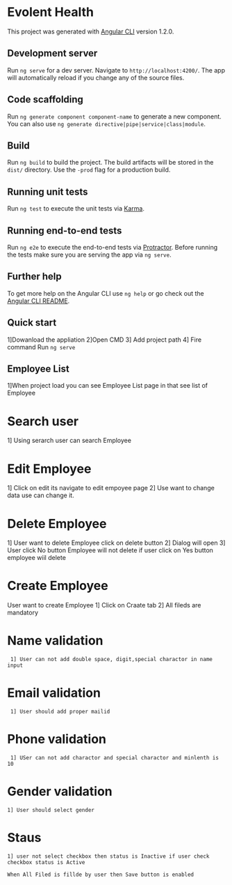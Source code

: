 # Evolent Health

This project was generated with [Angular CLI](https://github.com/angular/angular-cli) version 1.2.0.

## Development server

Run `ng serve` for a dev server. Navigate to `http://localhost:4200/`. The app will automatically reload if you change any of the source files.

## Code scaffolding

Run `ng generate component component-name` to generate a new component. You can also use `ng generate directive|pipe|service|class|module`.

## Build

Run `ng build` to build the project. The build artifacts will be stored in the `dist/` directory. Use the `-prod` flag for a production build.

## Running unit tests

Run `ng test` to execute the unit tests via [Karma](https://karma-runner.github.io).

## Running end-to-end tests

Run `ng e2e` to execute the end-to-end tests via [Protractor](http://www.protractortest.org/).
Before running the tests make sure you are serving the app via `ng serve`.

## Further help

To get more help on the Angular CLI use `ng help` or go check out the [Angular CLI README](https://github.com/angular/angular-cli/blob/master/README.md).

## Quick start
1]Dowanload the appliation
2]Open CMD
3] Add project path
4] Fire command Run `ng serve`

## Employee List
  1]When project load you can see Employee List page in that see list of Employee
  # Search user
   1] Using serarch user can search Employee
  # Edit Employee
   1] Click on edit its navigate to edit empoyee page
   2] Use want to change data use can change it.
  # Delete Employee
   1] User want to delete Employee click on delete button
   2] Dialog will open 
   3] User click No button Employee will not delete if user click on Yes button employee wiil delete
 # Create Employee
   User want to create Employee
   1] Click on Craate tab
   2] All fileds are mandatory
   # Name validation
     1] User can not add double space, digit,special charactor in name input
   # Email validation
     1] User should add proper mailid
   # Phone validation
     1] USer can not add charactor and special charactor and minlenth is 10
   # Gender validation 
    1] User should select gender 
   # Staus
    1] user not select checkbox then status is Inactive if user check checkbox status is Active 
    
    When All Filed is fillde by user then Save button is enabled
   
   
     
